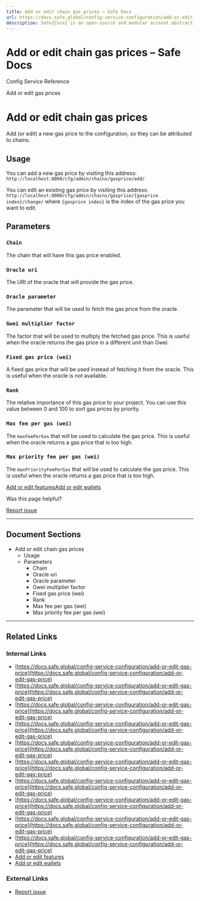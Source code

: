 ```yaml
---
title: Add or edit chain gas prices – Safe Docs
url: https://docs.safe.global/config-service-configuration/add-or-edit-gas-price
description: Safe{Core} is an open-source and modular account abstraction stack. Learn about its features and how to use it.
---
```


# Add or edit chain gas prices – Safe Docs

Config Service Reference

Add or edit gas prices

# Add or edit chain gas prices

Add (or edit) a new gas price to the configuration, so they can be attributed to chains.

## Usage

You can add a new gas price by visiting this address: `http://localhost:8000/cfg/admin/chains/gasprice/add/`

You can edit an existing gas price by visiting this address: `http://localhost:8000/cfg/admin/chains/gasprice/{gasprice index}/change/` where `{gasprice index}` is the index of the gas price you want to edit.

## Parameters

### `Chain`

The chain that will have this gas price enabled.

### `Oracle uri`

The URI of the oracle that will provide the gas price.

### `Oracle parameter`

The parameter that will be used to fetch the gas price from the oracle.

### `Gwei multiplier factor`

The factor that will be used to multiply the fetched gas price. This is useful when the oracle returns the gas price in a different unit than Gwei.

### `Fixed gas price (wei)`

A fixed gas price that will be used instead of fetching it from the oracle. This is useful when the oracle is not available.

### `Rank`

The relative importance of this gas price to your project. You can use this value between 0 and 100 to sort gas prices by priority.

### `Max fee per gas (wei)`

The `maxFeePerGas` that will be used to calculate the gas price. This is useful when the oracle returns a gas price that is too high.

### `Max priority fee per gas (wei)`

The `maxPriorityFeePerGas` that will be used to calculate the gas price. This is useful when the oracle returns a gas price that is too high.

[Add or edit features](/config-service-configuration/add-or-edit-feature "Add or edit features")[Add or edit wallets](/config-service-configuration/add-or-edit-wallet "Add or edit wallets")

Was this page helpful?

[Report issue](https://github.com/safe-global/safe-docs/issues/new?assignees=&labels=nextra-feedback&projects=&template=nextra-feedback.yml&title=%5BFeedback%5D+)

---

## Document Sections

- Add or edit chain gas prices
  - Usage
  - Parameters
    - Chain
    - Oracle uri
    - Oracle parameter
    - Gwei multiplier factor
    - Fixed gas price (wei)
    - Rank
    - Max fee per gas (wei)
    - Max priority fee per gas (wei)

---

## Related Links

### Internal Links

- [https://docs.safe.global/config-service-configuration/add-or-edit-gas-price](https://docs.safe.global/config-service-configuration/add-or-edit-gas-price)
- [https://docs.safe.global/config-service-configuration/add-or-edit-gas-price](https://docs.safe.global/config-service-configuration/add-or-edit-gas-price)
- [https://docs.safe.global/config-service-configuration/add-or-edit-gas-price](https://docs.safe.global/config-service-configuration/add-or-edit-gas-price)
- [https://docs.safe.global/config-service-configuration/add-or-edit-gas-price](https://docs.safe.global/config-service-configuration/add-or-edit-gas-price)
- [https://docs.safe.global/config-service-configuration/add-or-edit-gas-price](https://docs.safe.global/config-service-configuration/add-or-edit-gas-price)
- [https://docs.safe.global/config-service-configuration/add-or-edit-gas-price](https://docs.safe.global/config-service-configuration/add-or-edit-gas-price)
- [https://docs.safe.global/config-service-configuration/add-or-edit-gas-price](https://docs.safe.global/config-service-configuration/add-or-edit-gas-price)
- [https://docs.safe.global/config-service-configuration/add-or-edit-gas-price](https://docs.safe.global/config-service-configuration/add-or-edit-gas-price)
- [https://docs.safe.global/config-service-configuration/add-or-edit-gas-price](https://docs.safe.global/config-service-configuration/add-or-edit-gas-price)
- [https://docs.safe.global/config-service-configuration/add-or-edit-gas-price](https://docs.safe.global/config-service-configuration/add-or-edit-gas-price)
- [Add or edit features](https://docs.safe.global/config-service-configuration/add-or-edit-feature)
- [Add or edit wallets](https://docs.safe.global/config-service-configuration/add-or-edit-wallet)

### External Links

- [Report issue](https://github.com/safe-global/safe-docs/issues/new?assignees=&labels=nextra-feedback&projects=&template=nextra-feedback.yml&title=%5BFeedback%5D+)
